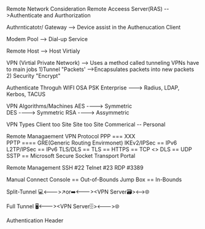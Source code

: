Remote Network Consideration 
Remote Acceess Server(RAS)
  -->Authenticate and Aurthorization

Authrnticatotr/ Gateway 
  --> Device assist in the Authenucation Client

  Modem Pool 
    --> Dial-up Service 

  Remote Host 
    --> Host Virtialy

VPN (Virtial Private Network)
  --> Uses a method called tunneling 
  VPNs have to main jobs
   1)Tunnel "Packets'
     -->Encapsulates packets into new packets 
   2) Security "Encrypt"

 Authenticate Throguh WIFI
   OSA
   PSK
   Enterprise ---> Radius, LDAP, Kerbos, TACUS
   
  VPN Algorithms/Machines
  AES ----> Symmetric   
  DES ----> Symmetric 
  RSA ----> Assymmetric 

VPN Types 
Client too Site 
Site too Site 
Commerical -- Personal

Remote Managaement 
VPN Protocol 
  PPP === XXX  
  PPTP ====
  GRE(Generic Routing Envirmonet)
  IKEv2/IPSec == IPv6
  L2TP/IPSec  == IPv6
  TLS/DLS == TLS == HTTPS == TCP <> DLS == UDP
  SSTP == Microsoft Secure Socket Transport Portal 

Remote Management 
SSH #22
Telnet #23
RDP #3389

Manual Connect 
Console == Out-of-Bounds 
Jump Box == In-Bounds

Split-Tunnel
  💻<--->↗️or➡️<---><VPN Server🗃️><-->🌐

Full Tunnel
  🖥️<---><VPN Server🗄️><--->🌐

Authentication Header


<img scr="https://learningnetwork.cisco.com/s/question/0D53i00000Kt2skCAB/vpn-vs-tunneling">
